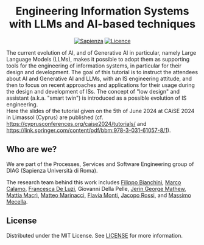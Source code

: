 <div align="center">    

# Engineering Information Systems with LLMs and AI-based techniques

[![Sapienza](https://img.shields.io/badge/Sapienza_University_of_Rome-blue?style=flatlabelColor=781A2D&color=781A2D&logoColor=white)](https://www.diag.uniroma1.it/gruppi-di-ricerca/25462)
[![Licence](https://img.shields.io/github/license/Ileriayo/markdown-badges?style=flat)](./LICENSE)

</div>

The current evolution of AI, and of Generative AI in particular, namely Large Language Models (LLMs), makes it possible to adopt them as supporting tools for the engineering of information systems, in particular for their design and development. The goal of this tutorial is to instruct the attendees about AI and Generative AI and LLMs, with an IS engineering attitude, and then to focus on recent approaches and applications for their usage during the design and development of ISs. The concept of "low design" and assistant (a.k.a. "smart twin") is introduced as a possible evolution of IS engineering. \
Here the slides of the tutorial given on the 5th of June 2024 at CAiSE 2024 in Limassol (Cyprus) are published (cf. https://cyprusconferences.org/caise2024/tutorials/ and https://link.springer.com/content/pdf/bbm:978-3-031-61057-8/1).


## Who are we?
We are part of the Processes, Services and Software Engineering group of DIAG (Sapienza Università di Roma).

The research team behind this work includes [Filippo Bianchini](https://www.diag.uniroma1.it/users/filippo_bianchini), [Marco Calamo](https://www.diag.uniroma1.it/users/marco_calamo), [Francesca De Luzi](http://www.diag.uniroma1.it/users/francesca_de-luzi), Giovanni Della Pelle, [Jerin George Mathew](https://www.diag.uniroma1.it/users/jerin-george_mathew), [Mattia Macrì](https://www.diag.uniroma1.it/users/mattia_macri), [Matteo Marinacci](https://www.diag.uniroma1.it/users/matteo_marinacci), [Flavia Monti](https://www.diag.uniroma1.it/users/flavia_monti), [Jacopo Rossi](https://www.diag.uniroma1.it/users/jacopo_rossi), and [Massimo Mecella](http://www.diag.uniroma1.it/users/massimo_mecella).


## License
Distributed under the MIT License. See [LICENSE](LICENSE) for more information.
